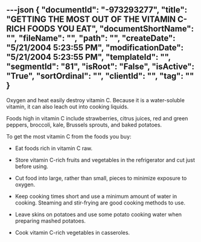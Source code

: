 ---json
{
  "documentId": "-973293277",
  "title": "GETTING THE MOST OUT OF THE VITAMIN C-RICH FOODS YOU EAT",
  "documentShortName": "",
  "fileName": "",
  "path": "",
  "createDate": "5/21/2004 5:23:55 PM",
  "modificationDate": "5/21/2004 5:23:55 PM",
  "templateId": "",
  "segmentId": "81",
  "isRoot": "False",
  "isActive": "True",
  "sortOrdinal": "",
  "clientId": "",
  "tag": ""
}
---

Oxygen and heat easily destroy vitamin C. Because it is a water-soluble vitamin, it can also leach out into cooking liquids. 

Foods high in vitamin C include strawberries, citrus juices, red and green peppers, broccoli, kale, Brussels sprouts, and baked potatoes. 

To get the most vitamin C from the foods you buy: 

* Eat foods rich in vitamin C raw. 

* Store vitamin C-rich fruits and vegetables in the refrigerator and cut just before using. 

* Cut food into large, rather than small, pieces to minimize exposure to oxygen. 

* Keep cooking times short and use a minimum amount of water in cooking. Steaming and stir-frying are good cooking methods to use. 

* Leave skins on potatoes and use some potato cooking water when preparing mashed potatoes. 

* Cook vitamin C-rich vegetables in casseroles.
